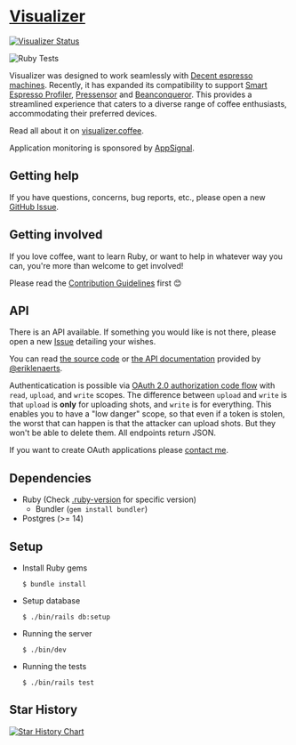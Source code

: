 # [Visualizer](https://visualizer.coffee/)

[![Visualizer Status](https://uptime.betterstack.com/status-badges/v3/monitor/wxvy.svg)](https://status.visualizer.coffee/)

![Ruby Tests](https://github.com/miharekar/visualizer/actions/workflows/main.yml/badge.svg)

Visualizer was designed to work seamlessly with [Decent espresso machines](https://decentespresso.com/). Recently, it has expanded its compatibility to support [Smart Espresso Profiler](https://www.naked-portafilter.com/product-category/smart-espresso-profiler/[), [Pressensor](https://pressensor.com/) and [Beanconqueror](https://beanconqueror.com/). This provides a streamlined experience that caters to a diverse range of coffee enthusiasts, accommodating their preferred devices.

Read all about it on [visualizer.coffee](https://visualizer.coffee/).

Application monitoring is sponsored by [AppSignal](https://appsignal.com/visualizer/admin/api_keys).

## Getting help

If you have questions, concerns, bug reports, etc., please open a new [GitHub Issue](https://github.com/miharekar/visualizer/issues/).

## Getting involved

If you love coffee, want to learn Ruby, or want to help in whatever way you can, you're more than welcome to get involved!

Please read the [Contribution Guidelines](CONTRIBUTING.md) first 😊

## API

There is an API available. If something you would like is not there, please open a new [Issue](https://github.com/miharekar/visualizer/issues/) detailing your wishes.

You can read [the source code](/app/controllers/api) or [the API documentation](https://documenter.getpostman.com/view/2402164/UVC2HUik) provided by [@eriklenaerts](https://github.com/eriklenaerts).

Authenticatication is possible via [OAuth 2.0 authorization code flow](https://www.oauth.com/oauth2-servers/server-side-apps/authorization-code/) with `read`, `upload`, and `write` scopes.
The difference between `upload` and `write` is that `upload` is **only** for uploading shots, and `write` is for everything. This enables you to have a "low danger" scope, so that even if a token is stolen, the worst that can happen is that the attacker can upload shots. But they won't be able to delete them.
All endpoints return JSON.

If you want to create OAuth applications please [contact me](mailto:miha@visualizer.coffee).

## Dependencies

- Ruby (Check [.ruby-version](.ruby-version) for specific version)
  - Bundler (`gem install bundler`)
- Postgres (>= 14)

## Setup

- Install Ruby gems
  ```shell
  $ bundle install
  ```
- Setup database
  ```shell
  $ ./bin/rails db:setup
  ```
- Running the server
  ```shell
  $ ./bin/dev
  ```
- Running the tests
  ```shell
  $ ./bin/rails test
  ```

## Star History

<a href="https://star-history.com/#miharekar/visualizer&Date">
 <picture>
   <source media="(prefers-color-scheme: dark)" srcset="https://api.star-history.com/svg?repos=miharekar/visualizer&type=Date&theme=dark" />
   <source media="(prefers-color-scheme: light)" srcset="https://api.star-history.com/svg?repos=miharekar/visualizer&type=Date" />
   <img alt="Star History Chart" src="https://api.star-history.com/svg?repos=miharekar/visualizer&type=Date" />
 </picture>
</a>